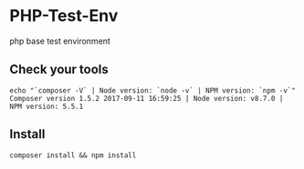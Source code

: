 # PHP-Test-Env
php base test environment

## Check your tools

```
echo "`composer -V` | Node version: `node -v` | NPM version: `npm -v`"
Composer version 1.5.2 2017-09-11 16:59:25 | Node version: v8.7.0 | NPM version: 5.5.1
```

## Install
`composer install && npm install`
